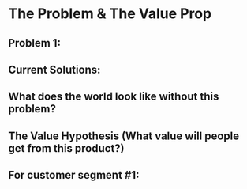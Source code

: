 # The Problem & The Value Prop

## Problem 1: 

Current Solutions:
------------------

What does the world look like without this problem?
----------------------


## The Value Hypothesis (What value will people get from this product?)

For customer segment #1:
-------------------
